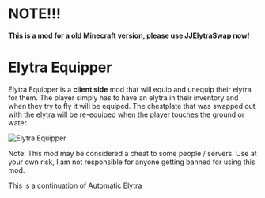 # NOTE!!!
<b>This is a mod for a old Minecraft version, please use  [JJElytraSwap](https://github.com/JumperOnJava/JJElytraSwap) now!</b>

# Elytra Equipper
Elytra Equipper is a <b>client side</b> mod that will equip and unequip their elytra for them.
The player simply has to have an elytra in their inventory and when they try to fly it will be equiped.
The chestplate that was swapped out with the elytra will be re-equiped when the player touches the ground or water.

![Elytra Equipper](giphy.gif)



Note: This mod may be considered a cheat to some people / servers. Use at your own risk, I am not responsible for anyone getting banned for using this mod.

This is a continuation of <a href="https://www.curseforge.com/minecraft/mc-mods/automatic-elytra">Automatic Elytra</a>
